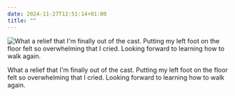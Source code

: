 ```yaml
---
date: 2024-11-27T12:51:14+01:00
title: ""
---
```

![What a relief that I'm finally out of the cast. Putting my left foot on the floor felt so overwhelming that I cried. Looking forward to learning how to walk again. ](/img/photos/2024-11-27-12-50-03.jpeg)

What a relief that I'm finally out of the cast. Putting my left foot on the floor felt so overwhelming that I cried. Looking forward to learning how to walk again. 